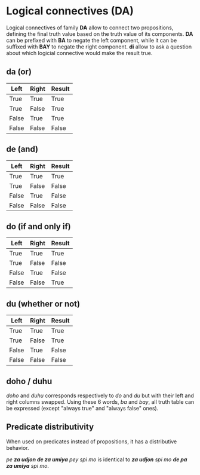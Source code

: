 # Logical connectives (DA)

Logical connectives of family **DA** allow to connect two propositions, defining
the final truth value based on the truth value of its components. **DA** can
be prefixed with **BA** to negate the left component, while it can be suffixed
with **BAY** to negate the right component. **di** allow to ask a question about
which logicial connective would make the result true.

## da (or)

| Left  | Right | Result |
| ----- | ----- | ------ |
| True  | True  | True   |
| True  | False | True   |
| False | True  | True   |
| False | False | False  |

## de (and)

| Left  | Right | Result |
| ----- | ----- | ------ |
| True  | True  | True   |
| True  | False | False  |
| False | True  | False  |
| False | False | False  |

## do (if and only if)

| Left  | Right | Result |
| ----- | ----- | ------ |
| True  | True  | True   |
| True  | False | False  |
| False | True  | False  |
| False | False | True   |

## du (whether or not)

| Left  | Right | Result |
| ----- | ----- | ------ |
| True  | True  | True   |
| True  | False | True   |
| False | True  | False  |
| False | False | False  |

## doho / duhu

*doho* and *duhu* corresponds respectively to *do* and *du* but with their
left and right columns swapped. Using these 6 words, *ba* and *bay*, all
truth table can be expressed (except "always true" and "always false" ones).

## Predicate distributivity

When used on predicates instead of propositions, it has a distributive behavior.

*pe **za udjon de za umiya** pey spi mo* is identical to ***za udjon** spi mo
**de pa** **za umiya** spi mo*.
